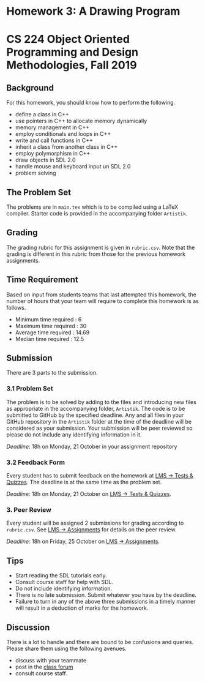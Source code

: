 # Homework 3: A Drawing Program
# CS 224 Object Oriented Programming and Design Methodologies, Fall 2019

## Background

For this homework, you should know how to perform the following.

- define a class in C++
- use pointers in C++ to allocate memory dynamically
- memory management in C++
- employ conditionals and loops in C++
- write and call functions in C++
- inherit a class from another class in C++
- employ polymorphism in C++
- draw objects in SDL 2.0
- handle mouse and keyboard input un SDL 2.0
- problem solving

## The Problem Set

The problems are in `main.tex` which is to be compiled using a LaTeX compiler. Starter code is provided in the accompanying folder `Artistik`.

## Grading

The grading rubric for this assignment is given in `rubric.csv`. Note that the grading is different in this rubric from those for the previous homework assignments.

## Time Requirement

Based on input from students teams that last attempted this homework, the number of hours that your team will require to complete this homework is as follows.
- Minimum time required : 6
- Maximum time required : 30
- Average time required : 14.69
- Median time required : 12.5

## Submission

There are 3 parts to the submission.

### 3.1 Problem Set

The problem is to be solved by adding to the files and introducing new files as appropriate in the accompanying folder, `Artistik`. The code is to be submitted to GitHub by the specified deadline. Any and all files in your GitHub repository in the `Artistik` folder at the time of the deadline will be considered as your submission. Your submission will be peer reviewed so please do not include any identifying information in it.

_Deadline_: 18h on Monday, 21 October in your assignment repository

### 3.2 Feedback Form
Every student has to submit feedback on the homework at [LMS -> Tests & Quizzes][lms-tq]. The deadline is at the same time as the problem set.

_Deadline_: 18h on Monday, 21 October on [LMS -> Tests & Quizzes](lms-tq).

[lms-tq]: https://lms.habib.edu.pk/x/gAfY51

### 3. Peer Review

Every student will be assigned 2 submissions for grading according to `rubric.csv`. See [LMS -> Assignments][lms-ass] for details on the peer review.

_Deadline_: 18h on Friday, 25 October on [LMS -> Assignments][lms-ass].

[lms-ass]: https://lms.habib.edu.pk/x/72U32u

## Tips

- Start reading the SDL tutorials early.
- Consult course staff for help with SDL.
- Do not include identifying information.
- There is no late submission. Submit whatever you have by the deadline.
- Failure to turn in any of the above three submissions in a timely manner will result in a deduction of marks for the homework.

## Discussion

There is a lot to handle and there are bound to be confusions and queries. Please share them using the following avenues.

- discuss with your teammate
- post in the [class forum](https://workplace.facebook.com/groups/354167592088891/)
- consult course staff.
